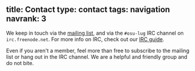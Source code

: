 title: Contact
type: contact
tags: navigation
navrank: 3
---
We keep in touch via the [mailing list][ml], and via the `#osu-lug` IRC
channel on `irc.freenode.net`. For more info on IRC, check out our [IRC
guide][ircguide].

Even if you aren't a member, feel more than free to subscribe to the mailing
list or hang out in the IRC channel. We are a helpful and friendly group and do
not bite.

[ml]: http://lists.oregonstate.edu/mailman/listinfo/linux
[ircguide]: /guides/irc/
